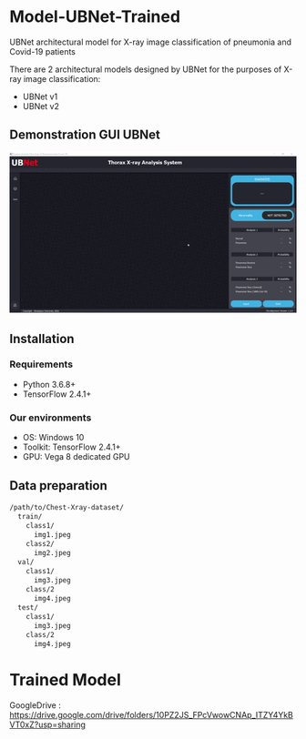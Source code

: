 # Model-UBNet-Trained
UBNet architectural model for X-ray image classification of pneumonia and Covid-19 patients 

There are 2 architectural models designed by UBNet for the purposes of X-ray image classification:
- UBNet v1
- UBNet v2


## Demonstration GUI UBNet
![alt text](https://github.com/mmasdar/Model-UBNet-Trained/blob/main/Demonstrasi%20UBNet%20GUI.gif)

## Installation

### Requirements

- Python 3.6.8+
- TensorFlow 2.4.1+

### Our environments

- OS: Windows 10
- Toolkit: TensorFlow 2.4.1+
- GPU: Vega 8 dedicated GPU

## Data preparation

```
/path/to/Chest-Xray-dataset/
  train/
    class1/
      img1.jpeg
    class2/
      img2.jpeg
  val/
    class1/
      img3.jpeg
    class/2
      img4.jpeg
  test/
    class1/
      img3.jpeg
    class/2
      img4.jpeg
```

# Trained Model

GoogleDrive : https://drive.google.com/drive/folders/10PZ2JS_FPcVwowCNAp_ITZY4YkBVT0xZ?usp=sharing

```

